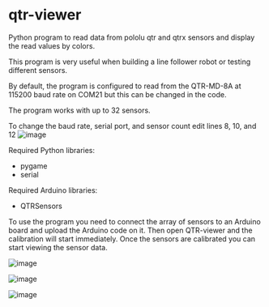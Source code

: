 # qtr-viewer
Python program to read data from pololu qtr and qtrx sensors and display the read values by colors.

This program is very useful when building a line follower robot or testing different sensors.

By default, the program is configured to read from the QTR-MD-8A at 115200 baud rate on COM21 but this can be changed in the code.

The program works with up to 32 sensors.

To change the baud rate, serial port, and sensor count edit lines 8, 10, and 12
![image](https://github.com/ElectronicEXE/qtr-viewer/assets/114730703/0d131d03-4ca8-4419-9738-162bec91f5d2)


Required Python libraries:
- pygame
- serial

Required Arduino libraries:
- QTRSensors

To use the program you need to connect the array of sensors to an Arduino board and upload the Arduino code on it.
Then open QTR-viewer and the calibration will start immediately. Once the sensors are calibrated you can start viewing the sensor data.


![image](https://github.com/ElectronicEXE/qtr-viewer/assets/114730703/53681632-d6fb-4c05-aefc-bf8fb5227e28)


![image](https://github.com/ElectronicEXE/qtr-viewer/assets/114730703/611b3443-d27f-44df-9795-c8147be4529e)


![image](https://github.com/ElectronicEXE/qtr-viewer/assets/114730703/c806fc74-77b0-4f19-a156-8aa5caa83507)



